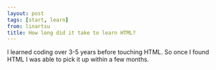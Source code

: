 ```yaml
---
layout: post
tags: [start, learn]
from: linartsu
title: How long did it take to learn HTML?
---
```

I learned coding over 3-5 years before touching HTML. So once I found HTML I was able to pick it up within a few months.
